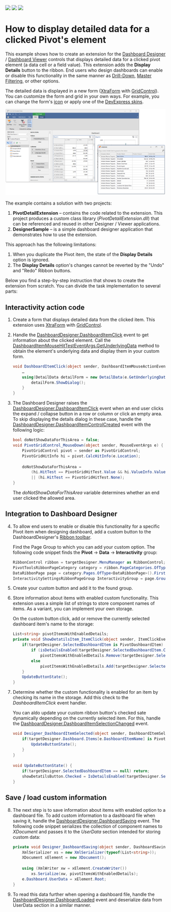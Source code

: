 <!-- default badges list -->
![](https://img.shields.io/endpoint?url=https://codecentral.devexpress.com/api/v1/VersionRange/224884257/19.2.4%2B)
[![](https://img.shields.io/badge/Open_in_DevExpress_Support_Center-FF7200?style=flat-square&logo=DevExpress&logoColor=white)](https://supportcenter.devexpress.com/ticket/details/T837224)
[![](https://img.shields.io/badge/📖_How_to_use_DevExpress_Examples-e9f6fc?style=flat-square)](https://docs.devexpress.com/GeneralInformation/403183)
<!-- default badges end -->
# How to display detailed data for a clicked Pivot's element

This example shows how to create an extension for the [Dashboard Designer](https://docs.devexpress.com/Dashboard/117006) / [Dashboard Viewer](https://docs.devexpress.com/Dashboard/117122) controls that displays detailed data for a clicked pivot element (a data cell or a field value). This extension adds the **Display Details** button to the ribbon. End users who design dashboards can enable or disable this functionality in the same manner as [Drill-Down](https://docs.devexpress.com/Dashboard/15703), [Master Filtering](https://docs.devexpress.com/Dashboard/15702), or other options.

The detailed data is displayed in a new form ([XtraForm](https://docs.devexpress.com/WindowsForms/114560) with [GridControl](https://docs.devexpress.com/WindowsForms/DevExpress.XtraGrid.GridControl)). You can customize the form and grid in your own ways. For example, you can change the form's [icon](https://docs.devexpress.com/WindowsForms/DevExpress.XtraEditors.XtraForm.IconOptions) or apply one of the [DevExpress skins](https://docs.devexpress.com/WindowsForms/2399/build-an-application/skins).

![](images/pivot-detailed-data.png)

The example contains a solution with two projects:

1.	**PivotDetailExtension** – contains the code related to the extension. This project produces a custom class library (_PivotDetailExtension.dll_) that can be referenced and reused in other Designer / Viewer applications.
2.	**DesignerSample** – is a simple dashboard designer application that demonstrates how to use the extension.

This approach has the following limitations: 
1.	When you duplicate the Pivot item, the state of the **Display Details** option is ignored.
2.	The **Display Details** option's changes cannot be reverted by the "Undo" and "Redo" Ribbon buttons. 

Below you find a step-by-step instruction that shows to create the extension from scratch. You can divide the task implementation to several parts:

## Interactivity action code

1. Create a form that displays detailed data from the clicked item. This extension uses [XtraForm](https://docs.devexpress.com/WindowsForms/114560/controls-and-libraries/forms-and-user-controls/xtraform) with [GridControl](https://docs.devexpress.com/WindowsForms/DevExpress.XtraGrid.GridControl).

2. Handle the [DashboardDesigner.DashboardItemClick](https://docs.devexpress.com/Dashboard/DevExpress.DashboardWin.DashboardDesigner.DashboardItemClick) event to get information about the clicked element. Call the [DashboardItemMouseHitTestEventArgs.GetUnderlyingData](https://docs.devexpress.com/Dashboard/DevExpress.DashboardWin.DashboardItemMouseHitTestEventArgs.GetUnderlyingData) method to obtain the element's underlying data and display them in your custom form.

    ```cs
    void DashboardItemClick(object sender, DashboardItemMouseActionEventArgs e) {
        …
        using(DetailData detailForm = new DetailData(e.GetUnderlyingData())) {
            detailForm.ShowDialog();
        }
    }
    ```

3. The Dashboard Designer raises the [DashboardDesigner.DashboardItemClick](https://docs.devexpress.com/Dashboard/DevExpress.DashboardWin.DashboardDesigner.DashboardItemClick) event when an end user clicks the expand / collapse button in a row or column or click an empty area. To skip displaying the details dialog in these case, handle the [DashboardDesigner.DashboardItemControlCreated](https://docs.devexpress.com/Dashboard/DevExpress.DashboardWin.DashboardDesigner.DashboardItemControlCreated) event with the following logic:

    ```cs
    bool doNotShowDataForThisArea = false;
    void PivotGridControl_MouseDown(object sender, MouseEventArgs e) {
        PivotGridControl pivot = sender as PivotGridControl;
        PivotGridHitInfo hi = pivot.CalcHitInfo(e.Location);

        doNotShowDataForThisArea =
            (hi.HitTest == PivotGridHitTest.Value && hi.ValueInfo.ValueHitTest == PivotGridValueHitTest.ExpandButton)
            || (hi.HitTest == PivotGridHitTest.None);
    }
    ```

    The _doNotShowDataForThisArea_ variable determines whether an end user clicked the allowed area.

## Integration to Dashboard Designer

4. To allow end users to enable or disable this functionality for a specific Pivot item when designing dashboard, add a custom button to the DashboardDesigner's [Ribbon toolbar](https://docs.devexpress.com/Dashboard/15732/create-the-designer-and-viewer-applications/winforms-designer/ribbon-bars-and-menu/ribbon-ui).

    Find the Page Group to which you can add your custom option. The following code snippet finds the **Pivot** → **Data** → **Interactivity** group:

    ```cs
    RibbonControl ribbon = targetDesigner.MenuManager as RibbonControl;
    PivotToolsRibbonPageCategory category = ribbon.PageCategories.OfType<PivotToolsRibbonPageCategory>().First();
    DataRibbonPage page = category.Pages.OfType<DataRibbonPage>().First();
    InteractivitySettingsRibbonPageGroup InteractivityGroup = page.Groups.OfType<InteractivitySettingsRibbonPageGroup>().First();
    ```

5. Create your custom button and add it to the found group.

6. Store information about items with enabled custom functionality. This extension uses a simple list of strings to store component names of items. As a variant, you can implement your own storage.

    On the custom button click, add or remove the currently selected dashboard item's name to the storage:

    ```cs
    List<string> pivotItemsWithEnabledDetails;
    private void ShowDetatilsItem_ItemClick(object sender, ItemClickEventArgs e)     {
        if(targetDesigner.SelectedDashboardItem is PivotDashboardItem)         {
            if (isDetailsEnabled(targetDesigner.SelectedDashboardItem.ComponentName))
                pivotItemsWithEnabledDetails.Remove(targetDesigner.SelectedDashboardItem.ComponentName);
            else
                pivotItemsWithEnabledDetails.Add(targetDesigner.SelectedDashboardItem.ComponentName);
        }
        UpdateButtonState();
    }
    ``` 

7. Determine whether the custom functionality is enabled for an item by checking its name in the storage. Add this check to the _DashboardItemClick_ event handler.

    You can aldo update your custom ribbon button's checked sate dynamically depending on the currently selected item. For this, handle the [DashboardDesigner.DashboardItemSelectionChanged](https://docs.devexpress.com/Dashboard/DevExpress.DashboardWin.DashboardDesigner.DashboardItemSelectionChanged) event.
    
    ```cs
    void Designer_DashboardItemSelected(object sender, DashboardItemSelectionChangedEventArgs e) {
        if(targetDesigner.Dashboard.Items[e.DashboardItemName] is PivotDashboardItem) {
            UpdateButtonState();
        }
    }

    void UpdateButtonState() {
        if(targetDesigner.SelectedDashboardItem == null) return;
        showDetatilsButton.Checked = IsDetailsEnabled(targetDesigner.SelectedDashboardItem.ComponentName);
    }
    ```

## Save / load custom information

8. The next step is to save information about items with enabled option to a dashboard file. To add custom information to a dashboard file when saving it, handle the [DashboardDesigner.DashboardSaving](https://docs.devexpress.com/Dashboard/DevExpress.DashboardWin.DashboardDesigner.DashboardSaving) event. The following code snippet serializes the collection of component names to _XDocument_ and passes it to the _UserData_ section intended for storing custom data: 
    ```cs
    private void Designer_DashboardSaving(object sender, DashboardSavingEventArgs e)         {
        XmlSerializer xs = new XmlSerializer(typeof(List<string>));
        XDocument xElement = new XDocument();

        using (XmlWriter xw = xElement.CreateWriter())
            xs.Serialize(xw, pivotItemsWithEnabledDetails);
        e.Dashboard.UserData = xElement.Root;
    }
    ```
9.	To read this data further when opening a dashboard file, handle the [DashboardDesigner.DashboardLoaded](https://docs.devexpress.com/Dashboard/DevExpress.DashboardWin.DashboardDesigner.DashboardLoaded) event and deserialize data from UserData section in a similar manner.
